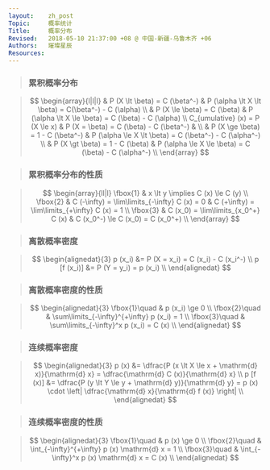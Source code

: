 ```yaml
---
layout:    zh_post
Topic:     概率统计
Title:     概率分布
Revised:   2018-05-10 21:37:00 +08 @ 中国-新疆-乌鲁木齐 +06
Authors:   璀璨星辰
Resources:
---
```


> ### 累积概率分布

> $$
> \begin{array}{l|l|l}
>                                 & P (X \lt \beta) = C (\beta^-)           & P (\alpha \lt X \lt \beta) = C(\beta^-) - C (\alpha) \\
>                                 & P (X \le \beta) = C (\beta)             & P (\alpha \lt X \le \beta) = C (\beta) - C (\alpha) \\
> C_{umulative} (x) = P (X \le x) & P (X = \beta) = C (\beta) - C (\beta^-) & \\
>                                 & P (X \ge \beta) = 1 - C (\beta^-)       & P (\alpha \le X \lt \beta) = C (\beta^-) - C (\alpha^-) \\
>                                 & P (X \gt \beta) = 1 - C (\beta)         & P (\alpha \le X \le \beta) = C (\beta) - C (\alpha^-) \\
> \end{array}
> $$
>

> ### 累积概率分布的性质

> $$
> \begin{array}{ll|l}
> \fbox{1} & x \lt y \implies C (x) \le C (y) \\
> \fbox{2} & C (-\infty) = \lim\limits_{-\infty} C (x) = 0 & C (+\infty) = \lim\limits_{+\infty} C (x) = 1 \\
> \fbox{3} & C (x_0) = \lim\limits_{x_0^+} C (x)           & C (x_0^-) \le C (x_0) = C (x_0^+) \\
> \end{array}
> $$
>

> ### 离散概率密度

> $$
> \begin{alignedat}{3}
>     p (x_i) &= P (X = x_i) = C (x_i) - C (x_i^-) \\
> p [f (x_i)] &= P (Y = y_i) = p (x_i) \\
> \end{alignedat}
> $$
>

> ### 离散概率密度的性质

> $$
> \begin{alignedat}{3}
> \fbox{1}\quad & p (x_i) \ge 0 \\
> \fbox{2}\quad & \sum\limits_{-\infty}^{+\infty} p (x_i) = 1 \\
> \fbox{3}\quad & \sum\limits_{-\infty}^x p (x_i) = C (x) \\
> \end{alignedat}
> $$
>

> ### 连续概率密度

> $$
> \begin{alignedat}{3}
>     p (x) &= \dfrac{P (x \lt X \le x + \mathrm{d} x)}{\mathrm{d} x} = \dfrac{\mathrm{d} C (x)}{\mathrm{d} x} \\
> p [f (x)] &= \dfrac{P (y \lt Y \le y + \mathrm{d} y)}{\mathrm{d} y} = p (x) \cdot \left| \dfrac{\mathrm{d} x}{\mathrm{d} f (x)} \right| \\
> \end{alignedat}
> $$
>

> ### 连续概率密度的性质

> $$
> \begin{alignedat}{3}
> \fbox{1}\quad & p (x) \ge 0 \\
> \fbox{2}\quad & \int_{-\infty}^{+\infty} p (x) \mathrm{d} x = 1 \\
> \fbox{3}\quad & \int_{-\infty}^x p (x) \mathrm{d} x = C (x) \\
> \end{alignedat}
> $$
>

